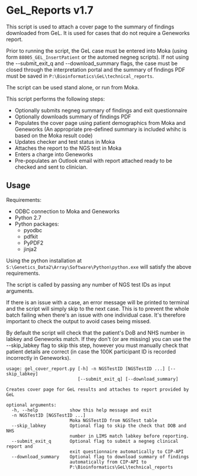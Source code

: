 # GeL_Reports v1.7

This script is used to attach a cover page to the summary of findings downloaded from GeL. It is used for cases that do not require a Geneworks report.

Prior to running the script, the GeL case must be entered into Moka (using form `88005_GEL_InsertPatient` or the automed negneg scripts). If not using the --submit_exit_q and --download_summary flags, the case must be closed through the interpretation portal and the summary of findings PDF must be saved in `P:\Bioinformatics\GeL\technical_reports`.

The script can be used stand alone, or run from Moka.

This script performs the following steps:
* Optionally submits negneg summary of findings and exit questionnaire
* Optionally downloads summary of findings PDF
* Populates the cover page using patient demographics from Moka and Geneworks (An appropriate pre-defined summary is included whihc is based on the Moka result code)
* Updates checker and test status in Moka
* Attaches the report to the NGS test in Moka
* Enters a charge into Geneworks
* Pre-populates an Outlook email with report attached ready to be checked and sent to clinician.

## Usage

Requirements:

* ODBC connection to Moka and Geneworks
* Python 2.7
* Python packages:
    * pyodbc
    * pdfkit
    * PyPDF2
    * jinja2

Using the python installation at `S:\Genetics_Data2\Array\Software\Python\python.exe` will satisfy the above requirements.

The script is called by passing any number of NGS test IDs as input arguments.

If there is an issue with a case, an error message will be printed to terminal and the script will simply skip to the next case. This is to prevent the whole batch failing when there's an issue with one individual case. It's therefore important to check the output to avoid cases being missed.

By default the script will check that the patient's DoB and NHS number in labkey and Geneworks match. If they don't (or are missing) you
can use the --skip_labkey flag to skip this step, however you must manually check that patient details are correct (in case the 100K participant ID is recorded incorrectly in Geneworks).

```
usage: gel_cover_report.py [-h] -n NGSTestID [NGSTestID ...] [--skip_labkey]
                           [--submit_exit_q] [--download_summary]

Creates cover page for GeL results and attaches to report provided by GeL

optional arguments:
  -h, --help            show this help message and exit
  -n NGSTestID [NGSTestID ...]
                        Moka NGSTestID from NGSTest table
  --skip_labkey         Optional flag to skip the check that DOB and NHS
                        number in LIMS match labkey before reporting.
  --submit_exit_q       Optional flag to submit a negneg clinical report and
                        exit questionnaire automatically to CIP-API
  --download_summary    Optional flag to download summary of findings
                        automatically from CIP-API to
                        P:\Bioinformatics\GeL\technical_reports
```
